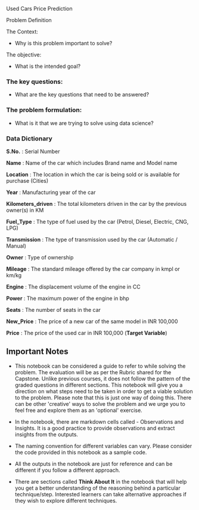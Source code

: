 Used Cars Price Prediction

Problem Definition

The Context:

 - Why is this problem important to solve?

The objective:

 - What is the intended goal?

### **The key questions:**

- What are the key questions that need to be answered?

### **The problem formulation**:

- What is it that we are trying to solve using data science?


### **Data Dictionary**

**S.No.** : Serial Number

**Name** : Name of the car which includes Brand name and Model name

**Location** : The location in which the car is being sold or is available for purchase (Cities)

**Year** : Manufacturing year of the car

**Kilometers_driven** : The total kilometers driven in the car by the previous owner(s) in KM

**Fuel_Type** : The type of fuel used by the car (Petrol, Diesel, Electric, CNG, LPG)

**Transmission** : The type of transmission used by the car (Automatic / Manual)

**Owner** : Type of ownership

**Mileage** : The standard mileage offered by the car company in kmpl or km/kg

**Engine** : The displacement volume of the engine in CC

**Power** : The maximum power of the engine in bhp

**Seats** : The number of seats in the car

**New_Price** : The price of a new car of the same model in INR 100,000

**Price** : The price of the used car in INR 100,000 (**Target Variable**)


## **Important Notes**

- This notebook can be considered a guide to refer to while solving the problem. The evaluation will be as per the Rubric shared for the Capstone. Unlike previous courses, it does not follow the pattern of the graded questions in different sections. This notebook will give you a direction on what steps need to be taken in order to get a viable solution to the problem. Please note that this is just one way of doing this. There can be other 'creative' ways to solve the problem and we urge you to feel free and explore them as an 'optional' exercise. 

- In the notebook, there are markdown cells called - Observations and Insights. It is a good practice to provide observations and extract insights from the outputs.

- The naming convention for different variables can vary. Please consider the code provided in this notebook as a sample code.

- All the outputs in the notebook are just for reference and can be different if you follow a different approach.

- There are sections called **Think About It** in the notebook that will help you get a better understanding of the reasoning behind a particular technique/step. Interested learners can take alternative approaches if they wish to explore different techniques. 
